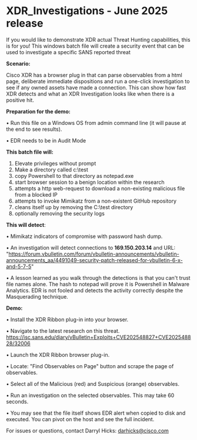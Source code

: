# XDR_Investigations  -  June 2025 release
If you would like to demonstrate XDR actual Threat Hunting capabilities, this is for you!
This windows batch file will create a security event that can be used to investigate a specific SANS reported threat

**Scenario:**

Cisco XDR has a browser plug in that can parse observables from a html page, deliberate immediate dispositions and run a one-click investigation to see if any owned assets have made a connection. This can show how fast XDR detects and what an XDR Investigation looks like when there is a positive hit.

**Preparation for the demo:**

• Run this file on a Windows OS from admin command line (it will pause at the end to see results).

• EDR needs to be in Audit Mode


**This batch file will:**
1) Elevate privileges without prompt
2) Make a directory called c:\test
3) copy Powershell to that directory as notepad.exe
4) start browser session to a benign location within the research
5) attempts a http web-request to download a non-existing malicious file from a blocked IP
6) attempts to invoke Mimikatz from a non-existent GitHub repository
7) cleans itself up by removing the C:\test directory
8) optionally removing the security logs


**This will detect**: 

• Mimikatz indicators of compromise with password hash dump.

• An investigation will detect connections to **169.150.203.14** and URL: "https://forum.vbulletin.com/forum/vbulletin-announcements/vbulletin-announcements_aa/4491049-security-patch-released-for-vbulletin-6-x-and-5-7-5"

• A lesson learned as you walk through the detections is that you can't trust file names alone. The hash to notepad will prove it is Powershell in Malware Analytics. EDR is not fooled and detects the activity correctly despite the Masquerading technique.


**Demo:**

• Install the XDR Ribbon plug-in into your browser.

• Navigate to the latest research on this threat. https://isc.sans.edu/diary/vBulletin+Exploits+CVE202548827+CVE202548828/32006

• Launch the XDR Ribbon browser plug-in.

• Locate: "Find Observables on Page" button and scrape the page of observables.

• Select all of the Malicious (red) and Suspicious (orange) observables.

• Run an investigation on the selected observables. This may take 60 seconds.

• You may see that the file itself shows EDR alert when copied to disk and executed. You can pivot on the host and see the full incident.


For issues or questions, contact Darryl Hicks:  darhicks@cisco.com
